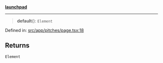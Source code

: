 [**launchpad**](index.md)

***

> **default**(): `Element`

Defined in: [src/app/pitches/page.tsx:18](https://github.com/victorbratov/launchpad/blob/d14315d3bd6634bc1c0e4507f8ad0551e9221cbc/src/app/pitches/page.tsx#L18)

## Returns

`Element`
